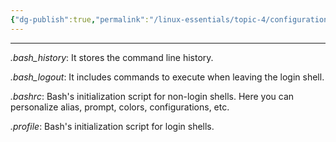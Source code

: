 ```yaml
---
{"dg-publish":true,"permalink":"/linux-essentials/topic-4/configuration-files-in-home/","noteIcon":"1"}
---
```


---
_.bash_history_: It stores the command line history.

_.bash_logout_: It includes commands to execute when leaving the login shell.

_.bashrc_: Bash's initialization script for non-login shells. Here you can personalize alias, prompt, colors, configurations, etc.

_.profile_: Bash's initialization script for login shells.
